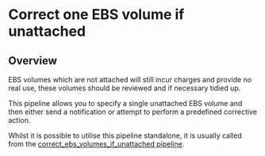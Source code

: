 # Correct one EBS volume if unattached

## Overview

EBS volumes which are not attached will still incur charges and provide no real use, these volumes should be reviewed and if necessary tidied up.

This pipeline allows you to specify a single unattached EBS volume and then either send a notification or attempt to perform a predefined corrective action.

Whilst it is possible to utilise this pipeline standalone, it is usually called from the [correct_ebs_volumes_if_unattached pipeline](https://hub.flowpipe.io/mods/turbot/aws_thrifty/pipelines/aws_thrifty.pipeline.correct_ebs_volumes_if_unattached).